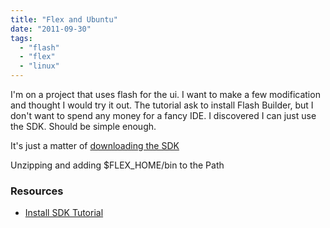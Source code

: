 ```yaml
---
title: "Flex and Ubuntu"
date: "2011-09-30"
tags: 
  - "flash"
  - "flex"
  - "linux"
---
```


I'm on a project that uses flash for the ui. I want to make a few modification and thought I would try it out. The tutorial ask to install Flash Builder, but I don't want to spend any money for a fancy IDE. I discovered I can just use the SDK. Should be simple enough.

It's just a matter of [downloading the SDK](http://opensource.adobe.com/wiki/display/flexsdk/Download+Flex+4)

Unzipping and adding $FLEX\_HOME/bin to the Path

### Resources

- [Install SDK Tutorial](http://stevelove.org/2009/05/14/how-to-install-and-set-up-adobe-flex-sdk-on-ubuntu-linux/)
